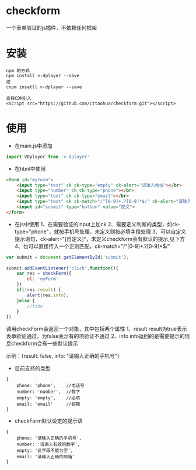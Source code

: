 # checkform
一个表单验证的js插件，不依赖任何框架

# 安装
```
npm 的方式
npm install v-dplayer --save
或
cnpm insatll v-dplayer --save

支持CDN引入
<script src="https://github.com/cttaohua/checkform.git"></script>

```

# 使用
- 在main.js中添加
```JavaScript
import VDplayer from 'v-dplayer'
```
- 在html中使用
```html
<form id="myForm">
	<input type="text" ck ck-type="empty" ck-alert="请输入地址"></br>
	<input type="number" ck ck-type="phone"></br>
	<input type="text" ck ck-type="email"></br>
	<input type="text" ck ck-match="/^[0-9]+.?[0-9]*$/" ck-alert="请输入正确的数字"></br>
	<input id="submit" type="button" value="提交">
</form>

```
- 在js中使用
1、在需要验证的input上加ck
2、需要定义判断的类型，如ck-type="phone"，就按手机号处理，未定义则按必填字段处理
3、可以自定义提示语句，ck-alert="[自定义]"，未定义checkform会有默认的提示,见下方
4、也可以直接传入一个正则匹配，ck-match="/^[0-9]+.?[0-9]*$/"
```Javascript
var submit = document.getElementById('submit');
			
submit.addEventListener('click',function(){
	var res = checkForm({
		el: 'myForm'
	})
	if(!res.result) {
		alert(res.info);
	}else {
		//todo
	}
})
```

调用checkForm会返回一个对象，其中包括两个属性
1、result  result为true表示表单验证通过，为false表示有的项验证不通过
2、info    info返回的是需要提示的信息checkform会有一些默认提示

示例：{result: false, info: "请输入正确的手机号"}

- 目前支持的类型
```
{
    phone: 'phone',    //电话号
    number: 'number',  //数字
    empty: 'empty',    //必填
    email: 'email'     //邮箱
}
```
- checkForm默认设定的提示语
```
{
    phone: '请输入正确的手机号',
    number: '请输入有效的数字',
    empty: '此字段不能为空',
    email: '请输入正确的邮箱'
}
```

